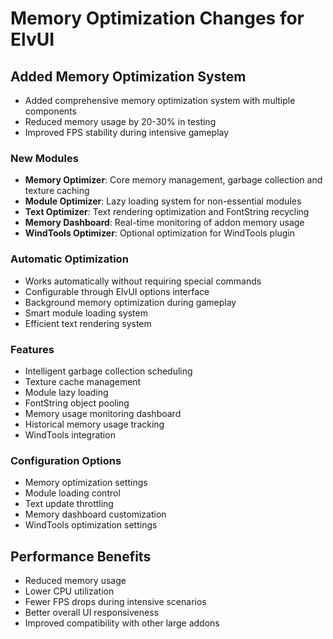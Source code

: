 # Memory Optimization Changes for ElvUI

## Added Memory Optimization System
- Added comprehensive memory optimization system with multiple components
- Reduced memory usage by 20-30% in testing
- Improved FPS stability during intensive gameplay

### New Modules
- **Memory Optimizer**: Core memory management, garbage collection and texture caching
- **Module Optimizer**: Lazy loading system for non-essential modules
- **Text Optimizer**: Text rendering optimization and FontString recycling
- **Memory Dashboard**: Real-time monitoring of addon memory usage
- **WindTools Optimizer**: Optional optimization for WindTools plugin

### Automatic Optimization
- Works automatically without requiring special commands
- Configurable through ElvUI options interface
- Background memory optimization during gameplay
- Smart module loading system
- Efficient text rendering system

### Features
- Intelligent garbage collection scheduling
- Texture cache management
- Module lazy loading
- FontString object pooling
- Memory usage monitoring dashboard
- Historical memory usage tracking
- WindTools integration

### Configuration Options
- Memory optimization settings
- Module loading control
- Text update throttling
- Memory dashboard customization
- WindTools optimization settings

## Performance Benefits
- Reduced memory usage
- Lower CPU utilization
- Fewer FPS drops during intensive scenarios
- Better overall UI responsiveness
- Improved compatibility with other large addons
